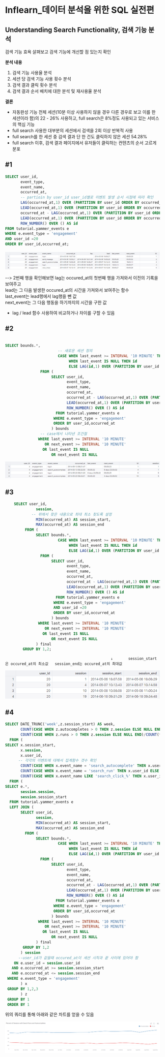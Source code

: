 # Inflearn_데이터 분석을 위한 SQL 실전편 

## Understanding Search Functionality, 검색 기능 분석

검색 기능 효욕 살펴보고 검색 기능에 개선할 점 있는지 확인 
  
**분석 내용**  
1. 검색 기능 사용율 분석
2. 세션 당 검색 기능 사용 횟수 분석
3. 검색 결과 클릭 횟수 분석
4. 검색 결과 순서 배치에 대한 분석 및 재사용율 분석  
  
  
**결론**  
* 자동완성 기능 전체 세션(10분 이상 사용하지 않을 경우 다른 경우로 보고 이를 한 세션이라 함)의 22 - 26% 사용하고,
  full search은 8%정도 사용되고 있는 서비스의 핵심 기능
* full search 사용한 대부분의 세션에서 검색을 2회 이상 반복적 사용
* full search를 한 세션 중 검색 결과 단 한 건도 클릭하지 않은 세션 54.28%
* full search 이후, 검색 결과 페이지에서 유저들이 클릭하는 컨텐츠의 순서 고르게 분포

## #1

```sql
SELECT user_id,
       event_type,
       event_name,
       occurred_at,
       -- partioin by user_id user_id별로 이벤트 발생 순서 시점에 따라 확인 
       LAG(occurred_at,1) OVER (PARTITION BY user_id ORDER BY occurred_at),  
       LEAD(occurred_at,1) OVER (PARTITION BY user_id ORDER BY occurred_at),
       occurred_at - LAG(occurred_at,1) OVER (PARTITION BY user_id ORDER BY occurred_at) AS last_event,
       LEAD(occurred_at,1) OVER (PARTITION BY user_id ORDER BY occurred_at) - occurred_at AS next_event,
       ROW_NUMBER() OVER () AS id
FROM tutorial.yammer_events e
WHERE e.event_type = 'engagement'
AND user_id =20 
ORDER BY user_id,occurred_at;
```

![1.png](1.png)

--> 2번째 행을 확인해보면 lag는 occured_at의 첫번째 행을 가져와서 이전의 기록을 보여주고  
lead는 그 다음 발생한 occured_at의 시간을 가져와서 보여주는 함수  
last_event는 lead행에서 lag행을 뺀 값  
next_event는 그 다음 행동을 하기까지의 시간을 구한 값


* lag / lead 함수 사용하여 비교하거나 차이를 구할 수 있음

## #2

```sql

SELECT bounds.*,
                        -- 새로운 세션 정의 
              		    CASE WHEN last_event >= INTERVAL '10 MINUTE' THEN id
              		         WHEN last_event IS NULL THEN id
              		         ELSE LAG(id,1) OVER (PARTITION BY user_id ORDER BY occurred_at) END AS session
                FROM (
                     SELECT user_id,
                            event_type,
                            event_name,
                            occurred_at,
                            occurred_at - LAG(occurred_at,1) OVER (PARTITION BY user_id ORDER BY occurred_at) AS last_event,
                            LEAD(occurred_at,1) OVER (PARTITION BY user_id ORDER BY occurred_at) - occurred_at AS next_event,
                            ROW_NUMBER() OVER () AS id
                       FROM tutorial.yammer_events e
                      WHERE e.event_type = 'engagement'
                      ORDER BY user_id,occurred_at
                     ) bounds
                -- case에서 나타낸 조건절 
               WHERE last_event >= INTERVAL '10 MINUTE' 
                  OR next_event >= INTERVAL '10 MINUTE'
               	 OR last_event IS NULL
              	 	 OR next_event IS NULL 
```

![2.png](2.png)

## #3

```sql       
    SELECT user_id,
              session,
            -- 위에서 찾은 내용으로 최대 최소 찾도록 설정 
              MIN(occurred_at) AS session_start, 
              MAX(occurred_at) AS session_end
         FROM (
              SELECT bounds.*,
              		    CASE WHEN last_event >= INTERVAL '10 MINUTE' THEN id
              		         WHEN last_event IS NULL THEN id
              		         ELSE LAG(id,1) OVER (PARTITION BY user_id ORDER BY occurred_at) END AS session
                FROM (
                     SELECT user_id,
                            event_type,
                            event_name,
                            occurred_at,
                            occurred_at - LAG(occurred_at,1) OVER (PARTITION BY user_id ORDER BY occurred_at) AS last_event,
                            LEAD(occurred_at,1) OVER (PARTITION BY user_id ORDER BY occurred_at) - occurred_at AS next_event,
                            ROW_NUMBER() OVER () AS id
                       FROM tutorial.yammer_events e
                      WHERE e.event_type = 'engagement'
                      AND user_id =20
                      ORDER BY user_id,occurred_at
                     ) bounds
               WHERE last_event >= INTERVAL '10 MINUTE'
                  OR next_event >= INTERVAL '10 MINUTE'
               	 OR last_event IS NULL
              	 	 OR next_event IS NULL   
              ) final
        GROUP BY 1,2;
```

                                                    ↓       session_start은 occured_at의 최소값   session_end는 occured_at의 최대값

![3.png](3.png)

## #4

```sql
SELECT DATE_TRUNC('week',z.session_start) AS week, 
       COUNT(CASE WHEN z.autocompletes > 0 THEN z.session ELSE NULL END)/COUNT(*)::FLOAT AS with_autocompletes,
       COUNT(CASE WHEN z.runs > 0 THEN z.session ELSE NULL END)/COUNT(*)::FLOAT AS with_runs
  FROM (
SELECT x.session_start,
       x.session,
       x.user_id,
      -- 각각의 이벤트에 대해서 집계함수 갯수 확인
       COUNT(CASE WHEN x.event_name = 'search_autocomplete' THEN x.user_id ELSE NULL END) AS autocompletes,
       COUNT(CASE WHEN x.event_name = 'search_run' THEN x.user_id ELSE NULL END) AS runs,
       COUNT(CASE WHEN x.event_name LIKE 'search_click_%' THEN x.user_id ELSE NULL END) AS clicks
  FROM (
SELECT e.*,
       session.session,
       session.session_start
  FROM tutorial.yammer_events e
  LEFT JOIN (
       SELECT user_id,
              session,
              MIN(occurred_at) AS session_start,
              MAX(occurred_at) AS session_end
         FROM (
              SELECT bounds.*,
              		    CASE WHEN last_event >= INTERVAL '10 MINUTE' THEN id
              		         WHEN last_event IS NULL THEN id
              		         ELSE LAG(id,1) OVER (PARTITION BY user_id ORDER BY occurred_at) END AS session
                FROM (
                     SELECT user_id,
                            event_type,
                            event_name,
                            occurred_at,
                            occurred_at - LAG(occurred_at,1) OVER (PARTITION BY user_id ORDER BY occurred_at) AS last_event,
                            LEAD(occurred_at,1) OVER (PARTITION BY user_id ORDER BY occurred_at) - occurred_at AS next_event,
                            ROW_NUMBER() OVER () AS id
                       FROM tutorial.yammer_events e
                      WHERE e.event_type = 'engagement'
                      ORDER BY user_id,occurred_at
                     ) bounds
               WHERE last_event >= INTERVAL '10 MINUTE'
                  OR next_event >= INTERVAL '10 MINUTE'
               	 OR last_event IS NULL
              	 	 OR next_event IS NULL   
              ) final
        GROUP BY 1,2
       ) session
      --user_id가 같을때 occured_at이 세션 시작과 끝 사이에 있어야 함 
    ON e.user_id = session.user_id
   AND e.occurred_at >= session.session_start
   AND e.occurred_at <= session.session_end
 WHERE e.event_type = 'engagement'
       ) x
 GROUP BY 1,2,3
       ) z
 GROUP BY 1
 ORDER BY 1
```

위의 쿼리를 통해 아래와 같은 차트를 얻을 수 있음

![4.png](4.png)
